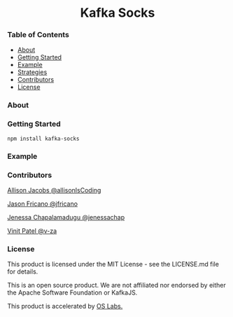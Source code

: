 <h1 align ="center">Kafka Socks</h1>
<h3>Table of Contents</h3>

* [About](https://github.com/oslabs-beta/Kafkasocks/#About)
* [Getting Started](https://github.com/oslabs-beta/Kafkasocks/README.md/Getting-Started])
* [Example](https://github.com/oslabs-beta/Kafkasocks/README.md/Example)
* [Strategies](https://github.com/oslabs-beta/Kafkasocks/README.md/Strategies)
* [Contributors](https://github.com/oslabs-beta/Kafkasocks/README.md/Contributors)
* [License](https://github.com/oslabs-beta/Kafkasocks/README.md/License)

<h3 href="#About">About</h3>

<h3>Getting Started</h3>

``` npm install kafka-socks ```

<h3>Example</h3>
<h3>Contributors</h3>

[Allison Jacobs @allisonIsCoding](https://github.com/allisonIsCoding)

[Jason Fricano @jfricano](https://github.com/jfricano)

[Jenessa Chapalamadugu @jenessachap](https://github.com/jenessachap)

[Vinit Patel @v-za](https://github.com/v-za)

<h3>License</h3>

This product is licensed under the MIT License - see the LICENSE.md file for details.

This is an open source product. We are not affiliated nor endorsed by either the Apache Software Foundation or KafkaJS.

This product is accelerated by [OS Labs.](https://opensourcelabs.io/)
